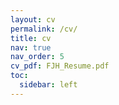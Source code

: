 ```yaml
---
layout: cv
permalink: /cv/
title: cv
nav: true
nav_order: 5
cv_pdf: FJH_Resume.pdf
toc:
  sidebar: left
---
```

